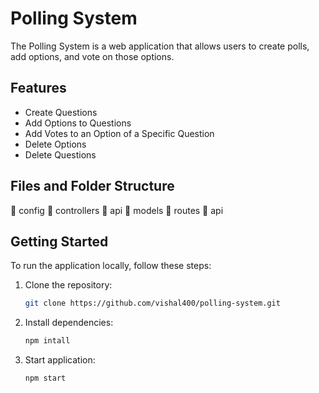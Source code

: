 # Polling System

The Polling System is a web application that allows users to create polls, add options, and vote on those options.

## Features
- Create Questions
- Add Options to Questions
- Add Votes to an Option of a Specific Question
- Delete Options
- Delete Questions

## Files and Folder Structure
📁 config
📁 controllers
   📁 api
📁 models
📁 routes
   📁 api

## Getting Started
To run the application locally, follow these steps:

1. Clone the repository:
   ```bash
   git clone https://github.com/vishal400/polling-system.git
   ```
2. Install dependencies:
   ```bash
   npm intall
   ```
3. Start application:
   ```bash
   npm start
   ```
